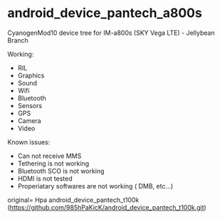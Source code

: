 android_device_pantech_a800s
============================

CyanogenMod10 device tree for IM-a800s (SKY Vega LTE) - Jellybean Branch

Working:
* RIL
* Graphics
* Sound
* Wifi
* Bluetooth
* Sensors
* GPS
* Camera
* Video

Known issues:
* Can not receive MMS 
* Tethering is not working
* Bluetooth SCO is not working
* HDMI is not tested
* Properiatary softwares are not working ( DMB, etc...)

original= Hpa android_device_pantech_t100k (https://github.com/985hPaKicK/android_device_pantech_t100k.git)
